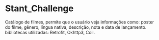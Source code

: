 # Stant_Challenge
Catálogo de filmes, permite que o usuário veja informações como: poster do filme, gênero, língua nativa, descrição, nota e data de lançamento.
bibliotecas utilizadas: 
    Retrofit,
    Okhttp3,
    Coil.
